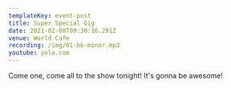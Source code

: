```yaml
---
templateKey: event-post
title: Super Special Gig
date: 2021-02-08T09:30:16.291Z
venue: World Cafe
recording: /img/01-bb-minor.mp3
youtube: yolo.com
---
```

Come one, come all to the show tonight! It's gonna be awesome!